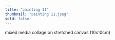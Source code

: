 ```yaml
---
title: "painting 11"
thumbnail: "painting 11.jpeg"
sold: false
---
```

mixed media collage on stretched canvas (10x10cm) 